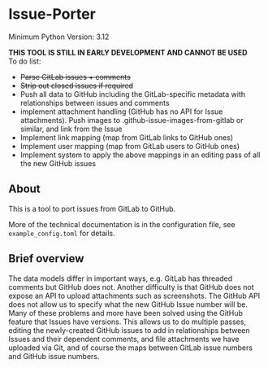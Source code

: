 # Issue-Porter

Minimum Python Version: 3.12

**THIS TOOL IS STILL IN EARLY DEVELOPMENT AND CANNOT BE USED**  
To do list:

- ~~Parse GitLab issues + comments~~
- ~~Strip out closed issues if required~~
- Push all data to GitHub including the GitLab-specific metadata with relationships between issues and comments
- implement attachment handling (GitHub has no API for Issue attachments). Push images to .github-issue-images-from-gitlab or similar, and link from the Issue
- Implement link mapping (map from GitLab links to GitHub ones)
- Implement user mapping (map from GitLab users to GitHub ones)
- Implement system to apply the above mappings in an editing pass of all the new GitHub issues

## About

This is a tool to port issues from GitLab to GitHub.

More of the technical documentation is in the configuration file, see
`example_config.toml` for details.

## Brief overview

The data models differ in important ways, e.g. GitLab has threaded comments but
GitHub does not. Another difficulty is that GitHub does not expose an API to
upload attachments such as screenshots. The GitHub API does not allow us to
specify what the new GitHub Issue number will be. Many of these problems and more
have been solved using the GitHub feature that Issues have versions. This allows us
to do multiple passes, editing the newly-created GitHub issues to add in
relationships between Issues and their dependent comments, and file attachments
we have uploaded via Git, and of course the maps between GitLab issue numbers
and GitHub issue numbers.
